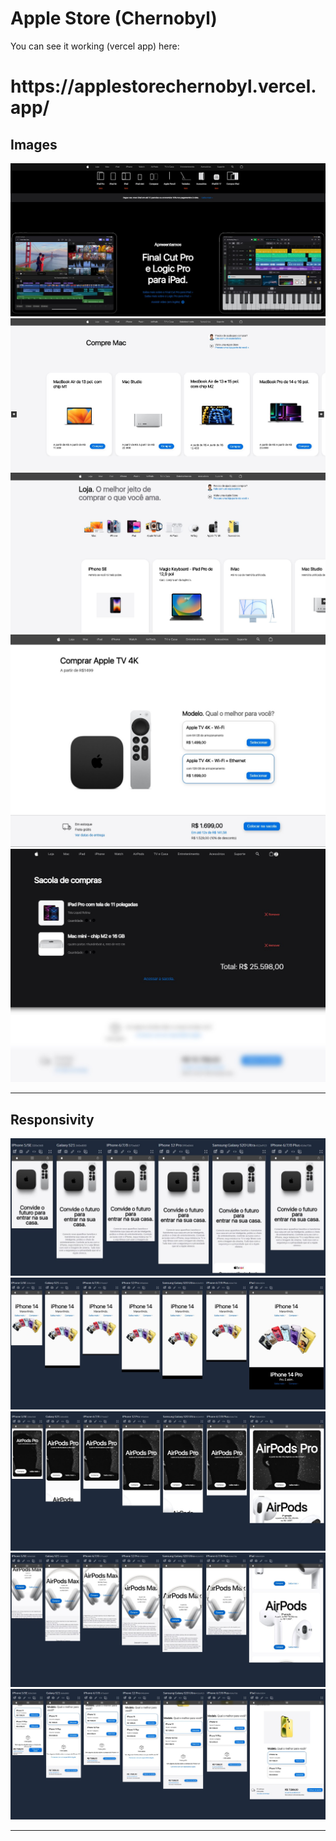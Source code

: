 <h1>Apple Store (Chernobyl)</h1>

You can see it working (vercel app) here:

<h1>https://applestorechernobyl.vercel.app/</h1>

<h2>Images</h2>

<img src="/src/images/Print_1.jpg">
<img src="/src/images/Print_2.jpg">
<img src="/src/images/Print_3.jpg">
<img src="/src/images/Print_4.jpg">
<img src="/src/images/Print_5.jpg">

<hr>

<h2>Responsivity</h2>

<img src="/src/images/Responsividade_1.jpg">
<img src="/src/images/Responsividade_2.jpg">
<img src="/src/images/Responsividade_3.jpg">
<img src="/src/images/Responsividade_4.jpg">
<img src="/src/images/Responsividade_5.jpg">
<hr>
